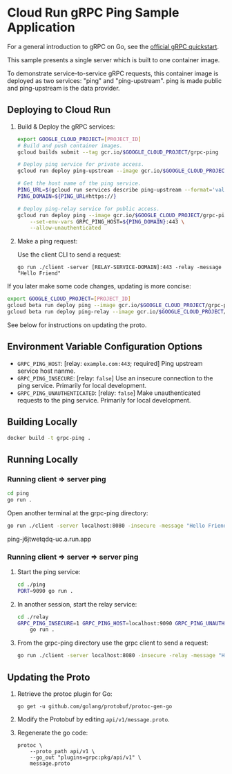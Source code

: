 # Cloud Run gRPC Ping Sample Application

For a general introduction to gRPC on Go, see the [official gRPC quickstart](https://grpc.io/docs/quickstart/go/).

This sample presents a single server which is built to one container image.

To demonstrate service-to-service gRPC requests, this container image is deployed as two services: "ping" and "ping-upstream". ping is made public and ping-upstream is the data provider.

## Deploying to Cloud Run

1. Build & Deploy the gRPC services:

   ```sh
   export GOOGLE_CLOUD_PROJECT=[PROJECT_ID]
   # Build and push container images.
   gcloud builds submit --tag gcr.io/$GOOGLE_CLOUD_PROJECT/grpc-ping

   # Deploy ping service for private access.
   gcloud run deploy ping-upstream --image gcr.io/$GOOGLE_CLOUD_PROJECT/grpc-ping

   # Get the host name of the ping service.
   PING_URL=$(gcloud run services describe ping-upstream --format='value(status.url)')
   PING_DOMAIN=${PING_URL#https://}

   # Deploy ping-relay service for public access.
   gcloud run deploy ping --image gcr.io/$GOOGLE_CLOUD_PROJECT/grpc-ping \
       --set-env-vars GRPC_PING_HOST=${PING_DOMAIN}:443 \
       --allow-unauthenticated
   ```

2. Make a ping request:

   Use the client CLI to send a request:

   ```
   go run ./client -server [RELAY-SERVICE-DOMAIN]:443 -relay -message "Hello Friend"
   ```

If you later make some code changes, updating is more concise:

```sh
export GOOGLE_CLOUD_PROJECT=[PROJECT_ID]
gcloud beta run deploy ping --image gcr.io/$GOOGLE_CLOUD_PROJECT/grpc-ping
gcloud beta run deploy ping-relay --image gcr.io/$GOOGLE_CLOUD_PROJECT/grpc-ping
```

See below for instructions on updating the proto.

## Environment Variable Configuration Options

* `GRPC_PING_HOST`: [relay: `example.com:443`; required] Ping upstream service host nanme.
* `GRPC_PING_INSECURE`: [relay: `false`] Use an insecure connection to the ping service. Primarily for local development.
* `GRPC_PING_UNAUTHENTICATED`: [relay: `false`] Make unauthenticated requests to the ping service. Primarily for local development.

## Building Locally

```sh
docker build -t grpc-ping .
```

## Running Locally

### Running client &rArr; server ping

```sh
cd ping
go run .
```

Open another terminal at the grpc-ping directory:

```sh
go run ./client -server localhost:8080 -insecure -message "Hello Friend!"
```

ping-j6jtwetqdq-uc.a.run.app

### Running client &rArr; server &rArr; server ping

1. Start the ping service:

   ```sh
   cd ./ping
   PORT=9090 go run .
   ```

2. In another session, start the relay service:

   ```sh
   cd ./relay
   GRPC_PING_INSECURE=1 GRPC_PING_HOST=localhost:9090 GRPC_PING_UNAUTHENTICATED=1 \
       go run .
   ```

3. From the grpc-ping directory use the grpc client to send a request:

   ```sh
   go run ./client -server localhost:8080 -insecure -relay -message "Hello Relayed Friend!"
   ```

## Updating the Proto

1. Retrieve the protoc plugin for Go:

    ```
    go get -u github.com/golang/protobuf/protoc-gen-go
    ```

2. Modify the Protobuf by editing `api/v1/message.proto`.

3. Regenerate the go code:

    ```
    protoc \
        --proto_path api/v1 \
        --go_out "plugins=grpc:pkg/api/v1" \
        message.proto
    ```
